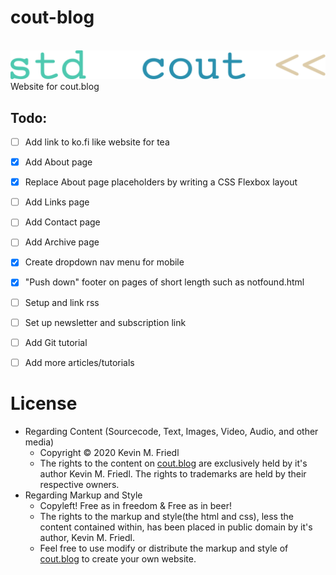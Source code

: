 # cout-blog
<br>
<img src="images/stdcout.svg" max-width="800px" style="background-color:1e1e1e !important;"/>
<br>
Website for cout.blog

## Todo:
- [ ] Add link to ko.fi like website for tea
- [x] Add About page
- [x] Replace About page placeholders by writing a CSS Flexbox layout
- [ ] Add Links page
- [ ] Add Contact page
- [ ] Add Archive page
- [x] Create dropdown nav menu for mobile
- [x] "Push down" footer on pages of short length such as notfound.html
- [ ] Setup and link rss
- [ ] Set up newsletter and subscription link
- [ ] Add Git tutorial
- [ ] Add more articles/tutorials


# License
- Regarding Content (Sourcecode, Text, Images, Video, Audio, and other media)
  - Copyright © 2020 Kevin M. Friedl
  - The rights to the content on [cout.blog](http://www.cout.blog) are exclusively held by it's author Kevin M. Friedl. The rights to trademarks are held by their respective owners.
- Regarding Markup and Style
  - Copyleft! Free as in freedom & Free as in beer!
  - The rights to the markup and style(the html and css), less the content contained within, has been placed in public domain by it's author, Kevin M. Friedl.
  - Feel free to use modify or distribute the markup and style of [cout.blog](http://www.cout.blog) to create your own website.

